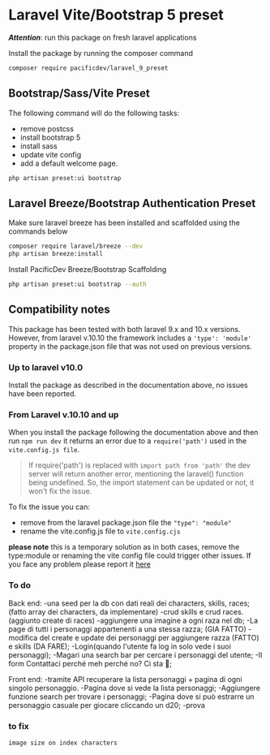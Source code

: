 # Laravel Vite/Bootstrap 5 preset

***Attention***: run this package on fresh laravel applications

Install the package by running the composer command

```bash
composer require pacificdev/laravel_9_preset
```

## Bootstrap/Sass/Vite Preset

The following command will do the following tasks:

- remove postcss
- install bootstrap 5
- install sass
- update vite config  
- add a default welcome page.

```bash
php artisan preset:ui bootstrap
```

## Laravel Breeze/Bootstrap Authentication Preset

Make sure laravel breeze has been installed and scaffolded using the commands below

```bash
composer require laravel/breeze --dev
php artisan breeze:install
```

Install PacificDev Breeze/Bootstrap Scaffolding

```bash
php artisan preset:ui bootstrap --auth

```

## Compatibility notes

This package has been tested with both laravel 9.x and 10.x versions.
However, from laravel v.10.10 the framework includes a `'type': 'module'` property in the package.json file that was not used on previous versions.

### Up to laravel v10.0

Install the package as described in the documentation above, no issues have been reported.

### From Laravel v.10.10 and up


When you install the package following the documentation above and then run `npm run dev` it returns an error due to a `require('path')` used in the `vite.config.js file`.

> If require('path') is replaced with `import path from 'path'` the dev server will return another error, mentioning the laravel() function being undefined. So, the import statement can be updated or not, it won't fix the issue.

To fix the issue you can:

- remove from the laravel package.json file the `"type": "module"`
- rename the vite.config.js file to `vite.config.cjs`

**please note** this is a temporary solution as in both cases, remove the type:module or renaming the vite config file could trigger other issues. If you face any problem please report it [here](https://github.com/fabiopacificicom/laravel-9-preset/issues)


### To do

Back end:
-una seed per la db con dati reali dei characters, skills, races; (fatto array dei characters, da implementare)
-crud skills e crud races. (aggiunto create di races)
-aggiungere una imagine a ogni raza nel db;
-La page di tutti i personaggi appartenenti a una stessa razza; (GIA FATTO)
-modifica del create e update dei personaggi per aggiungere razza (FATTO) e skills (DA FARE);
-Login(quando l'utente fa log in solo vede i suoi personaggi);
-Magari una search bar per cercare i personaggi del utente;
-Il form Contattaci perché meh perché no? Ci sta 🤣;

Front end:
-tramite API recuperare la lista personaggi + pagina di ogni singolo personaggio.
-Pagina dove si vede la lista personaggi;
-Aggiungere funzione search per trovare i personaggi;
-Pagina dove si può estrarre un personaggio casuale per giocare cliccando un d20;
-prova


### to fix
    image size on index characters
